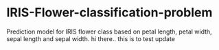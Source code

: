 # IRIS-Flower-classification-problem
Prediction model for IRIS flower class based on petal length, petal width, sepal length and sepal width.
hi there.. this is to test update
